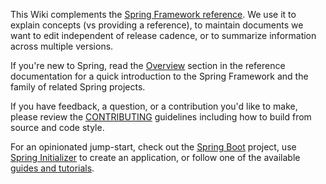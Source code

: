 This Wiki complements the [Spring Framework reference](https://docs.spring.io/spring/docs/current/spring-framework-reference/). We use it to explain concepts (vs providing a reference), to maintain documents we want to edit independent of release cadence, or to summarize information across multiple versions.

If you're new to Spring, read the [Overview](https://docs.spring.io/spring/docs/current/spring-framework-reference/overview.html#spring-introduction) section in the reference documentation for a quick introduction to the Spring Framework and the family of related Spring projects.

If you have feedback, a question, or a contribution you'd like to make, please review the [CONTRIBUTING](https://github.com/SpringSource/spring-framework/blob/master/CONTRIBUTING.md) guidelines including how to build from source and code style.

For an opinionated jump-start, check out the [Spring Boot](https://projects.spring.io/spring-boot/) project, use [Spring Initializer](https://start.spring.io/) to create an application, or follow one of the available [guides and tutorials](https://spring.io/guides).

